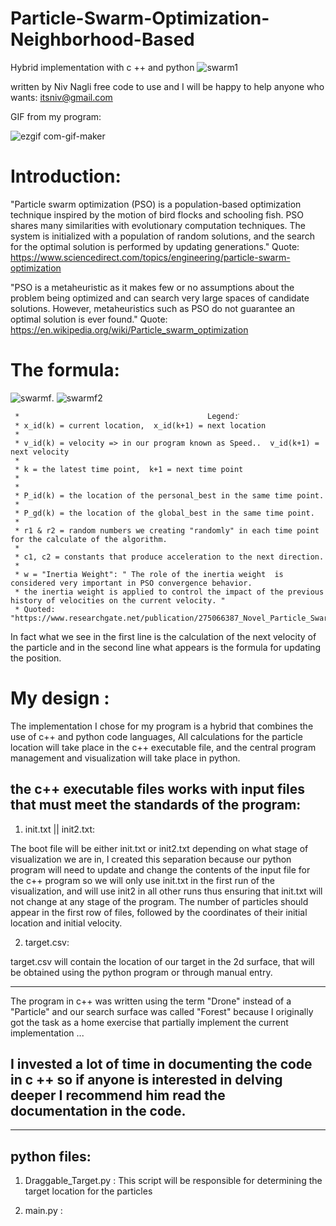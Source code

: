 # Particle-Swarm-Optimization-Neighborhood-Based
Hybrid implementation with c ++ and python
![swarm1](https://user-images.githubusercontent.com/75484097/109506006-d82dba00-7aa5-11eb-8878-b044e688297e.jpg)

written by Niv Nagli free code to use and I will be happy to help anyone who wants: itsniv@gmail.com 


GIF from my program:

![ezgif com-gif-maker](https://user-images.githubusercontent.com/75484097/109510449-b1be4d80-7aaa-11eb-98d8-63062a25cba4.gif)



# Introduction:
"Particle swarm optimization (PSO) is a population-based optimization technique inspired by the motion of bird flocks and schooling fish. PSO shares many similarities with evolutionary computation techniques. The system is initialized with a population of random solutions, and the search for the optimal solution is performed by updating generations."
Quote: 
https://www.sciencedirect.com/topics/engineering/particle-swarm-optimization

"PSO is a metaheuristic as it makes few or no assumptions about the problem being optimized and can search very large spaces of candidate solutions. However, metaheuristics such as PSO do not guarantee an optimal solution is ever found."
Quote: https://en.wikipedia.org/wiki/Particle_swarm_optimization

# The formula:

![swarmf](https://user-images.githubusercontent.com/75484097/109508250-555a2e80-7aa8-11eb-9f7a-67906e311e10.png). ![swarmf2](https://user-images.githubusercontent.com/75484097/109508261-58551f00-7aa8-11eb-8f55-0dc2c13458cf.png)

     *                                          Legend:ֿ
     * x_id(k) = current location,  x_id(k+1) = next location
     *
     * v_id(k) = velocity => in our program known as Speed..  v_id(k+1) = next velocity
     *
     * k = the latest time point,  k+1 = next time point
     * 
     *
     * P_id(k) = the location of the personal_best in the same time point.
     *
     * P_gd(k) = the location of the global_best in the same time point.
     *
     * r1 & r2 = random numbers we creating "randomly" in each time point for the calculate of the algorithm.
     *
     * c1, c2 = constants that produce acceleration to the next direction.
     *
     * w = "Inertia Weight": " The role of the inertia weight  is considered very important in PSO convergence behavior.
     * the inertia weight is applied to control the impact of the previous history of velocities on the current velocity. "
     * Quoted: "https://www.researchgate.net/publication/275066387_Novel_Particle_Swarm_Optimization_and_Its_Application_in_Calibrating_the_Underwater_Transponder_Coordinates"

In fact what we see in the first line is the calculation of the next velocity of the particle and in the second line what appears is the formula for updating the position.




# My design :

The implementation I chose for my program is a hybrid that combines the use of c++ and python code languages,
All calculations for the particle location will take place in the c++ executable file, and the central program management and visualization will take place in python.

the c++ executable files works with input files that must meet the standards of the program:
------
1)  init.txt || init2.txt:

The boot file will be either init.txt or init2.txt depending on what stage of visualization we are in,
I created this separation because our python program will need to update and change the contents of the input file for the c++ program 
so we will only use init.txt in the first run of the visualization, 
and will use init2 in all other runs thus ensuring that init.txt will not change at any stage of the program.
The number of particles should appear in the first row of files, followed by the coordinates of their initial location and initial velocity.

2) target.csv:

target.csv will contain the location of our target in the 2d surface, that will be obtained using the python program or through manual entry.

----------------------
The program in c++ was written using the term "Drone" instead of a "Particle" and our search surface was called "Forest" because I originally got the task as a home exercise that partially implement the current implementation ...

I invested a lot of time in documenting the code in c ++ so if anyone is interested in delving deeper I recommend him read the documentation in the code.
-------
----------------------

python files:
------------
1) Draggable_Target.py :
This script will be responsible for determining the target location for the particles





2) main.py :











